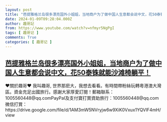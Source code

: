 ```yaml
---
layout: post
title: "芭提雅格兰岛很多漂亮国外小姐姐，当地商户为了做中国人生意都会说中文，花50泰铢就能沙滩椅躺平！"
date: 2024-01-09T09:28:04.000Z
author: 趣哥記
from: https://www.youtube.com/watch?v=nfmyr5NgPgI
tags: [ 趣哥记 ]
comments: True
categories: [ 趣哥记 ]
---
```

<!--1704792484000-->
[芭提雅格兰岛很多漂亮国外小姐姐，当地商户为了做中国人生意都会说中文，花50泰铢就能沙滩椅躺平！](https://www.youtube.com/watch?v=nfmyr5NgPgI)
------

<div>
♥關於趣哥♥ 我叫趣哥, 世界那麽大，我想去看看。有時間帶粉絲玩轉粵港澳大灣區。資金充足出國旅行。感謝大家厚愛訂閱！郵箱聯系：1005560448@qq.comPayPaI及支付寶打賞資助旅行：1005560448@qq.com微信打賞：https://drive.google.com/file/d/1AM3mW5NVryjw6w9XiK0Vxux1YQVlF4mH/view
</div>
